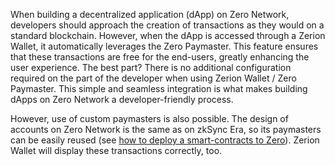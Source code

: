 When building a decentralized application (dApp) on Zero Network, developers should approach the creation of transactions as they would on a standard blockchain. However, when the dApp is accessed through a Zerion Wallet, it automatically leverages the Zero Paymaster. This feature ensures that these transactions are free for the end-users, greatly enhancing the user experience. The best part? There is no additional configuration required on the part of the developer when using Zerion Wallet / Zero Paymaster. This simple and seamless integration is what makes building dApps on Zero Network a developer-friendly process.

However, use of custom paymasters is also possible. The design of accounts on Zero Network is the same as on zkSync Era, so its paymasters can be easily reused (see [how to deploy a smart-contracts to Zero](https://www.notion.so/How-to-deploy-a-smart-contract-to-Zero-9f588025f21e4373837c081f32342eee?pvs=21)). Zerion Wallet will display these transactions correctly, too.